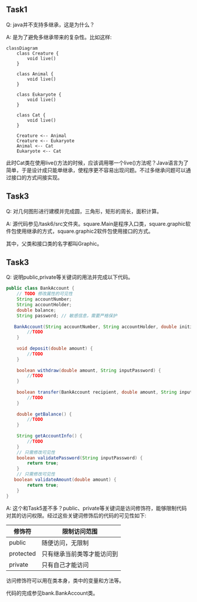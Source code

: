 ## Task1

Q: java并不支持多继承，这是为什么？

A: 是为了避免多继承带来的复杂性。比如这样:

```mermaid
classDiagram
    class Creature {
        void live()
    }
    
    class Animal {
        void live()
    }
    
    class Eukaryote {
        void live()
    }
    
    class Cat {
        void live()
    }
    
    Creature <-- Animal
    Creature <-- Eukaryote
    Animal <-- Cat
    Eukaryote <-- Cat
```

此时Cat类在使用live()方法的时候，应该调用哪一个live()方法呢？Java语言为了简单，于是设计成只能单继承，使程序更不容易出现问题。不过多继承问题可以通过接口的方式间接实现。

## Task3

Q: 对几何图形进行建模并完成圆，三角形，矩形的周长，面积计算。

A: 源代码参见/task6/src文件夹。square.Main是程序入口类，square.graphic软件包使用继承的方式，square.graphic2软件包使用接口的方式。

其中，父类和接口类的名字都叫Graphic。

## Task3

Q: 说明public,private等关键词的用法并完成以下代码。

```java
public class BankAccount {
    // TODO 修改属性的可见性
    String accountNumber;
    String accountHolder;
    double balance;
    String password; // 敏感信息，需要严格保护
    
   BankAccount(String accountNumber, String accountHolder, double initialBalance, String password) {
        //TODO
    }
    
    void deposit(double amount) {
        //TODO
    }
    
    boolean withdraw(double amount, String inputPassword) {
        //TODO
    }
    
    boolean transfer(BankAccount recipient, double amount, String inputPassword) {
        //TODO
    }
    
    double getBalance() {
        //TODO
    }
    
    String getAccountInfo() {
        //TODO
    }
    // 只需修改可见性
    boolean validatePassword(String inputPassword) {
        return true;
    }
    // 只需修改可见性
   boolean validateAmount(double amount) {
        return true;
    }
}
```

A: 这个和Task5差不多？public、private等关键词是访问修饰符，能够限制代码对其的访问权限。经过这些关键词修饰后的代码的可见性如下:

| 修饰符       | 限制访问范围        |
|-----------|---------------|
| public    | 随便访问，无限制      |
| protected | 只有继承当前类等才能访问到 |
| private   | 只有自己才能访问      |

访问修饰符可以用在类本身，类中的变量和方法等。

代码的完成参见bank.BankAccount类。